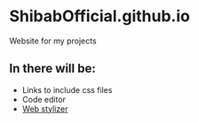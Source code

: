 # ShibabOfficial.github.io
Website for my projects

## In there will be:
- Links to include css files
- Code editor
- [Web stylizer](https://github.com/ShibabOfficial/CSS-Web-Stylizer)
